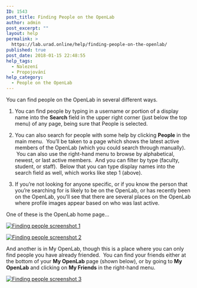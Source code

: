 ```yaml
---
ID: 1543
post_title: Finding People on the OpenLab
author: admin
post_excerpt: ""
layout: help
permalink: >
  https://lab.urad.online/help/finding-people-on-the-openlab/
published: true
post_date: 2018-01-15 22:48:55
help_tags:
  - Nalezení
  - Propojování
help_category:
  - People on the OpenLab
---
```

You can find people on the OpenLab in several different ways.

1. You can find people by typing in a username or portion of a display name into the <strong>Search</strong> field in the upper right corner (just below the top menu) of any page, being sure that People is selected.

2. You can also search for people with some help by clicking <strong>People</strong> in the main menu.  You’ll be taken to a page which shows the latest active members of the OpenLab (which you could search through manually).  You can also use the right-hand menu to browse by alphabetical, newest, or last active members.  And you can filter by type (faculty, student, or staff).  Below that you can type display names into the search field as well, which works like step 1 (above).

3. If you’re not looking for anyone specific, or if you know the person that you’re searching for is likely to be on the OpenLab, or has recently been on the OpenLab, you’ll see that there are several places on the OpenLab where profile images appear based on who was last active.

One of these is the OpenLab home page…

<a href="https://lab.urad.online/wp-content/uploads/2012/09/finding_people_on_the_openlab1.png"><img class="alignnone wp-image-36873 size-full" src="https://openlab.citytech.cuny.edu/wp-content/uploads/2012/09/finding_people_on_the_openlab1.png" alt="Finding people screenshot 1" /></a>
<p dir="ltr"><a href="https://lab.urad.online/wp-content/uploads/2012/09/finding_people_on_the_openlab2.png"><img class="alignnone wp-image-36874 size-full" title="Finding_People_3" src="https://openlab.citytech.cuny.edu/wp-content/uploads/2012/09/finding_people_on_the_openlab2.png" alt="Finding people screenshot 2" /></a></p>
<p dir="ltr">And another is in My OpenLab, though this is a place where you can only find people you have already friended.  You can find your friends either at the bottom of your <strong>My OpenLab</strong> page (shown below), or by going to <strong>My OpenLab</strong> and clicking on <strong>My Friends</strong> in the right-hand menu.</p>
<a href="https://lab.urad.online/wp-content/uploads/2012/09/finding_people_on_the_openlab3.png"><img class="alignnone wp-image-36875 size-full" title="Finding_People_2.png" src="https://openlab.citytech.cuny.edu/wp-content/uploads/2012/09/finding_people_on_the_openlab3.png" alt="Finding people screenshot 3" /></a>